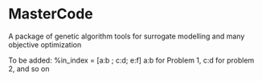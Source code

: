 # MasterCode
A package of genetic algorithm tools for surrogate modelling and many objective optimization


To be added:  %in_index = [a:b ; c:d; e:f] a:b for Problem 1, c:d for problem 2, and so on